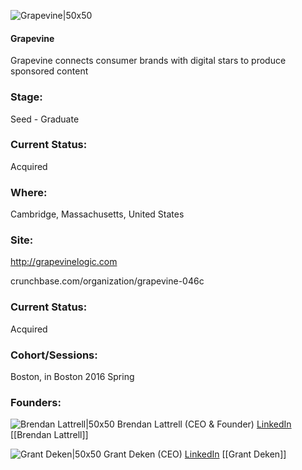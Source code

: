 

![Grapevine|50x50](http://s3.amazonaws.com/ts-accel-connect-uploads/images/image_files/56ce2920808320b68b0000e4/original/Grapevine_logo_g.jpg)

#### Grapevine
Grapevine connects consumer brands with digital stars to produce sponsored content

### Stage: 
Seed - Graduate 

### Current Status: 
Acquired

### Where:
Cambridge, Massachusetts, United States

### Site:
http://grapevinelogic.com



crunchbase.com/organization/grapevine-046c

### Current Status: 
Acquired

### Cohort/Sessions: 
Boston, in Boston 2016 Spring

### Founders: 

![Brendan Lattrell|50x50](https://apimg.techstars.com/connect/images/image_files/5728c5e8c2f1c41ece000001/original/brendanlattrell_282x282.jpg) Brendan Lattrell (CEO & Founder) [LinkedIn](https://linkedin.com/in/brendanlattrell) [[Brendan Lattrell]]

![Grant Deken|50x50](https://apimg.techstars.com/connect/images/image_files/572a68a9a93e9f85e2000006/original/grant_deken_picture.jpg) Grant Deken (CEO) [LinkedIn](https://linkedin.com/in/grantdeken) [[Grant Deken]]


